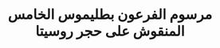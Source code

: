 ---
layout: quote
permalink: /ar/
langtag: ar
type: modern
script: Arab
langName: العربية
englishLangName: Arabic
title: مرسوم الفرعون بطليموس الخامس المنقوش على حجر روسيتا
quote: يجب أن تقطع نسخ من هذا المرسوم في الهيروغليفية والديموتيك واليونانية على ألواح البازلت ووضعها في المعابد الأولى والثانية والثالثة بجانب تمثال بطليموس، الإله الحي دائما.
reference: المراسيم الخاصة بالفرعون بطليموس الخامس على حجر روسيتا، 196 ق.م، المتحف البريطاني.
imageAlt: عملة بها وجه الفرعون بطليموس الخامس
selectAriaLabel: اختر لغة
buttonRandom: عشوائي
direction: rtl
---